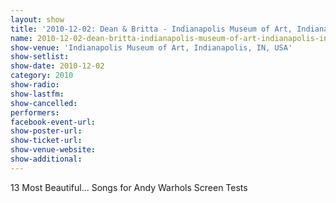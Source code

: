 ```yaml
---
layout: show
title: '2010-12-02: Dean & Britta - Indianapolis Museum of Art, Indianapolis, IN, USA'
name: 2010-12-02-dean-britta-indianapolis-museum-of-art-indianapolis-in-usa
show-venue: 'Indianapolis Museum of Art, Indianapolis, IN, USA'
show-setlist: 
show-date: 2010-12-02
category: 2010
show-radio: 
show-lastfm: 
show-cancelled: 
performers: 
facebook-event-url: 
show-poster-url: 
show-ticket-url: 
show-venue-website: 
show-additional: 
---
```


13 Most Beautiful... Songs for Andy Warhols Screen Tests